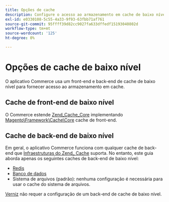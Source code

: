```yaml
---
title: Opções de cache
description: Configure o acesso ao armazenamento em cache de baixo nível.
exl-id: e0330108-5c55-4a33-9f93-63fbb71af761
source-git-commit: 95ffff39d82cc9027fa633dffedf15193040802d
workflow-type: tm+mt
source-wordcount: '125'
ht-degree: 0%

---
```


# Opções de cache de baixo nível

O aplicativo Commerce usa um front-end e back-end de cache de baixo nível para fornecer acesso ao armazenamento em cache.

## Cache de front-end de baixo nível

O Commerce estende [Zend_Cache_Core](https://framework.zend.com/manual/1.12/en/zend.cache.frontends.html) implementando [Magento\Framework\Cache\Core](https://github.com/magento/magento2/blob/2.4/lib/internal/Magento/Framework/Cache/Core.php) cache de front-end.

## Cache de back-end de baixo nível

Em geral, o aplicativo Commerce funciona com qualquer cache de back-end que [Infraestruturas do Zend_ Cache](https://framework.zend.com/manual/1.12/en/zend.cache.backends.html) suporta. No entanto, este guia aborda apenas os seguintes caches de back-end de baixo nível:

- [Redis](config-redis.md)
- [Banco de dados](https://developer.adobe.com/commerce/php/development/cache/partial/database-caching/)
- Sistema de arquivos (padrão): nenhuma configuração é necessária para usar o cache do sistema de arquivos.

[Verniz](config-varnish.md) não requer a configuração de um back-end de cache de baixo nível.
